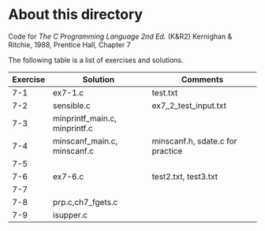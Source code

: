 # About this directory 
Code for _The C Programming Language 2nd Ed._ (K&R2) Kernighan & Ritchie, 1988, Prentice Hall, Chapter 7

The following table is a list of exercises and solutions.

|Exercise|Solution|Comments|
|--------|--------|--------|
|7-1 	 |ex7-1.c 	|test.txt|
|7-2  	 |sensible.c    |ex7_2_test_input.txt|
|7-3     |minprintf_main.c, minprintf.c        	|        |
|7-4     |minscanf_main.c, minscanf.c        	|minscanf.h, sdate.c for practice       |
|7-5     |        	|        |
|7-6     |ex7-6.c|test2.txt, test3.txt|
|7-7     |        	|        |
|7-8     |prp.c,ch7_fgets.c         	|        |
|7-9     |isupper.c	|        |
